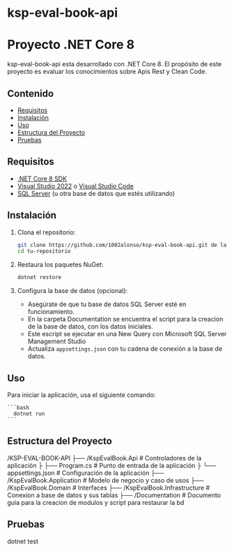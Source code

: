 # ksp-eval-book-api
# Proyecto .NET Core 8

ksp-eval-book-api esta desarrollado con .NET Core 8. El propósito de este proyecto es evaluar los conocimientos sobre Apis Rest y Clean Code.

## Contenido

- [Requisitos](#requisitos)
- [Instalación](#instalación)
- [Uso](#uso)
- [Estructura del Proyecto](#estructura-del-proyecto)
- [Pruebas](#pruebas)

## Requisitos

- [.NET Core 8 SDK](https://dotnet.microsoft.com/download/dotnet/8.0)
- [Visual Studio 2022](https://visualstudio.microsoft.com/vs/) o [Visual Studio Code](https://code.visualstudio.com/)
- [SQL Server](https://www.microsoft.com/en-us/sql-server/sql-server-downloads) (u otra base de datos que estés utilizando)


## Instalación

1. Clona el repositorio:

    ```bash
    git clone https://github.com/1002alonso/ksp-eval-book-api.git de la rama development
    cd tu-repositorio
    ```

2. Restaura los paquetes NuGet:

    ```bash
    dotnet restore
    ```

3. Configura la base de datos (opcional):

    - Asegúrate de que tu base de datos SQL Server esté en funcionamiento.
    - En la carpeta Documentation se encuentra el script para la creacion de la base de datos, con los datos iniciales.
    - Este escript se ejecutar en una New Query con Microsoft SQL Server Management Studio
    - Actualiza `appsettings.json` con tu cadena de conexión a la base de datos.


## Uso

Para iniciar la aplicación, usa el siguiente comando:

    ```bash
      dotnet run
    ```


## Estructura del Proyecto

/KSP-EVAL-BOOK-API
├── /KspEvalBook.Api               # Controladores de la aplicación
├    ├── Program.cs                # Punto de entrada de la aplicación
├    └── appsettings.json          # Configuración de la aplicación
├── /KspEvalBook.Application       # Modelo de negocio y caso de usos
├── /KspEvalBook.Domain            # Interfaces
├── /KspEvalBook.Infrastructure    # Conexion a base de datos y sus tablas
├── /Documentation                 # Documento guia para la creacion de modulos y script para restaurar la bd
         
  
## Pruebas
dotnet test

